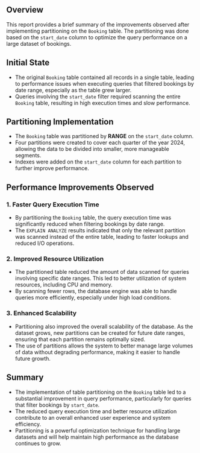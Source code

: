 ## Overview
This report provides a brief summary of the improvements observed after implementing partitioning on the `Booking` table. The partitioning was done based on the `start_date` column to optimize the query performance on a large dataset of bookings.

## Initial State
- The original `Booking` table contained all records in a single table, leading to performance issues when executing queries that filtered bookings by date range, especially as the table grew larger.
- Queries involving the `start_date` filter required scanning the entire `Booking` table, resulting in high execution times and slow performance.

## Partitioning Implementation
- The `Booking` table was partitioned by **RANGE** on the `start_date` column.
- Four partitions were created to cover each quarter of the year 2024, allowing the data to be divided into smaller, more manageable segments.
- Indexes were added on the `start_date` column for each partition to further improve performance.

## Performance Improvements Observed
### 1. Faster Query Execution Time
- By partitioning the `Booking` table, the query execution time was significantly reduced when filtering bookings by date range.
- The `EXPLAIN ANALYZE` results indicated that only the relevant partition was scanned instead of the entire table, leading to faster lookups and reduced I/O operations.

### 2. Improved Resource Utilization
- The partitioned table reduced the amount of data scanned for queries involving specific date ranges. This led to better utilization of system resources, including CPU and memory.
- By scanning fewer rows, the database engine was able to handle queries more efficiently, especially under high load conditions.

### 3. Enhanced Scalability
- Partitioning also improved the overall scalability of the database. As the dataset grows, new partitions can be created for future date ranges, ensuring that each partition remains optimally sized.
- The use of partitions allows the system to better manage large volumes of data without degrading performance, making it easier to handle future growth.

## Summary
- The implementation of table partitioning on the `Booking` table led to a substantial improvement in query performance, particularly for queries that filter bookings by `start_date`.
- The reduced query execution time and better resource utilization contribute to an overall enhanced user experience and system efficiency.
- Partitioning is a powerful optimization technique for handling large datasets and will help maintain high performance as the database continues to grow.